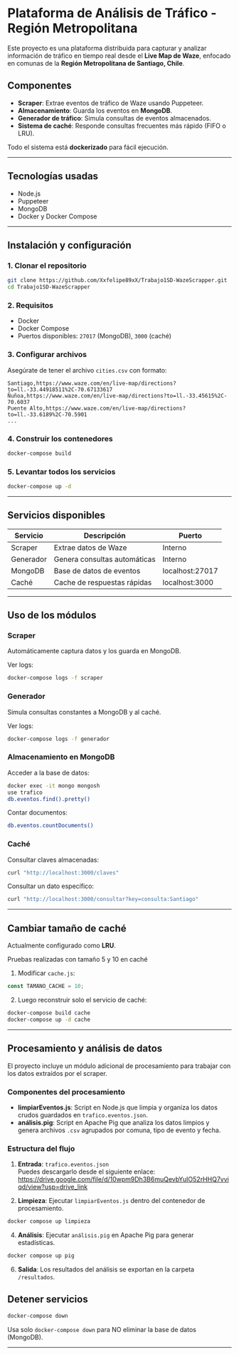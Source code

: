 # Plataforma de Análisis de Tráfico - Región Metropolitana

Este proyecto es una plataforma distribuida para capturar y analizar información de tráfico en tiempo real desde el **Live Map de Waze**, enfocado en comunas de la **Región Metropolitana de Santiago, Chile**.

## Componentes

-  **Scraper**: Extrae eventos de tráfico de Waze usando Puppeteer.
-  **Almacenamiento**: Guarda los eventos en **MongoDB**.
-  **Generador de tráfico**: Simula consultas de eventos almacenados.
-  **Sistema de caché**: Responde consultas frecuentes más rápido (FIFO o LRU).

Todo el sistema está **dockerizado** para fácil ejecución.

---

## Tecnologías usadas

- Node.js
- Puppeteer
- MongoDB
- Docker y Docker Compose

---

## Instalación y configuración

### 1. Clonar el repositorio

```bash
git clone https://github.com/Xxfelipe89xX/Trabajo1SD-WazeScrapper.git
cd Trabajo1SD-WazeScrapper
```

### 2. Requisitos

- Docker
- Docker Compose
- Puertos disponibles: `27017` (MongoDB), `3000` (caché)

### 3. Configurar archivos

Asegúrate de tener el archivo `cities.csv` con formato:

```
Santiago,https://www.waze.com/en/live-map/directions?to=ll.-33.44918511%2C-70.67133617
Ñuñoa,https://www.waze.com/en/live-map/directions?to=ll.-33.45615%2C-70.6037
Puente Alto,https://www.waze.com/en/live-map/directions?to=ll.-33.6189%2C-70.5901
...
```

### 4. Construir los contenedores

```bash
docker-compose build
```

### 5. Levantar todos los servicios

```bash
docker-compose up -d
```

---

## Servicios disponibles

| Servicio         | Descripción                        | Puerto                        |
|------------------|------------------------------------|-------------------------------|
| Scraper          | Extrae datos de Waze               | Interno |
| Generador        | Genera consultas automáticas       | Interno |
| MongoDB          | Base de datos de eventos           | localhost:27017 |
| Caché            | Cache de respuestas rápidas        | localhost:3000 |

---

## Uso de los módulos

### Scraper

Automáticamente captura datos y los guarda en MongoDB.

Ver logs:

```bash
docker-compose logs -f scraper
```

### Generador

Simula consultas constantes a MongoDB y al caché.

Ver logs:

```bash
docker-compose logs -f generador
```

### Almacenamiento en MongoDB

Acceder a la base de datos:

```bash
docker exec -it mongo mongosh
use trafico
db.eventos.find().pretty()
```

Contar documentos:

```bash
db.eventos.countDocuments()
```

### Caché

Consultar claves almacenadas:

```bash
curl "http://localhost:3000/claves"
```

Consultar un dato específico:

```bash
curl "http://localhost:3000/consultar?key=consulta:Santiago"
```

---

## Cambiar tamaño de caché

Actualmente configurado como **LRU**.

Pruebas realizadas con tamaño 5 y 10 en caché

1. Modificar `cache.js`:

```javascript
const TAMANO_CACHE = 10;
```

2. Luego reconstruir solo el servicio de caché:

```bash
docker-compose build cache
docker-compose up -d cache
```

---

## Procesamiento y análisis de datos

El proyecto incluye un módulo adicional de procesamiento para trabajar con los datos extraídos por el scraper.

### Componentes del procesamiento

- **limpiarEventos.js**: Script en Node.js que limpia y organiza los datos crudos guardados en `trafico.eventos.json`.
- **análisis.pig**: Script en Apache Pig que analiza los datos limpios y genera archivos `.csv` agrupados por comuna, tipo de evento y fecha.

### Estructura del flujo

1. **Entrada**: `trafico.eventos.json`  
   Puedes descargarlo desde el siguiente enlace: https://drive.google.com/file/d/10wpm9Dh3B6muQevbYuIO52rHHQ7vviqd/view?usp=drive_link

2. **Limpieza**: Ejecutar `limpiarEventos.js` dentro del contenedor de procesamiento.

```bash
docker compose up limpieza
```

4. **Análisis**: Ejecutar `análisis.pig` en Apache Pig para generar estadísticas.

```bash
docker compose up pig
```

6. **Salida**: Los resultados del análisis se exportan en la carpeta `/resultados`.

## Detener servicios

```bash
docker-compose down
```

 Usa solo `docker-compose down` para NO eliminar la base de datos (MongoDB).

---
